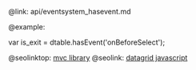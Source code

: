 @link: api/eventsystem_hasevent.md

@example:

var is_exit = dtable.hasEvent('onBeforeSelect');

@seolinktop: [mvc library](https://webix.com)
@seolink: [datagrid javascript](https://webix.com/widget/datatable/)